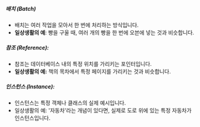 ##### 배치 (Batch)
- 배치는 여러 작업을 모아서 한 번에 처리하는 방식입니다.
- **일상생활의 예**: 빵을 구울 때, 여러 개의 빵을 한 번에 오븐에 넣는 것과 비슷합니다.
##### 참조 (Reference):
- 참조는 데이터베이스 내의 특정 위치를 가리키는 포인터입니다.
- **일상생활의 예:** 책의 목차에서 특정 페이지를 가리키는 것과 비슷합니다.
##### 인스턴스 (Instance):
- 인스턴스는 특정 객체나 클래스의 실제 예시입니다.
- 일상생활의 예: '자동차'라는 개념이 있다면, 실제로 도로 위에 있는 특정 자동차가 인스턴스입니다.